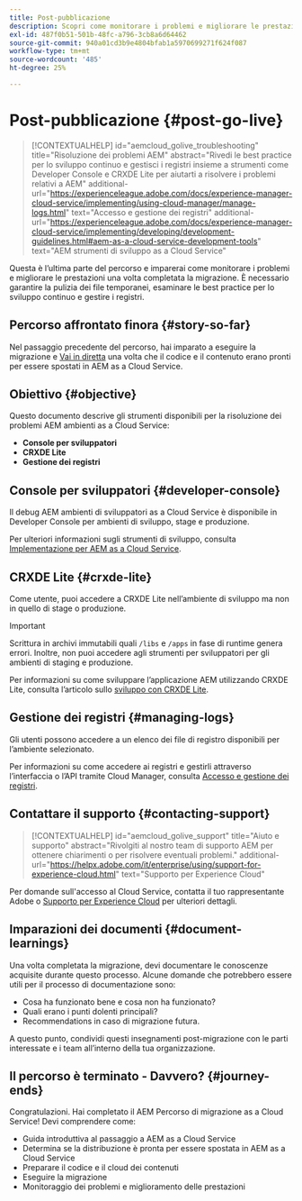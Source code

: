 ```yaml
---
title: Post-pubblicazione
description: Scopri come monitorare i problemi e migliorare le prestazioni
exl-id: 487f0b51-501b-48fc-a796-3cb8a6d64462
source-git-commit: 940a01cd3b9e4804bfab1a5970699271f624f087
workflow-type: tm+mt
source-wordcount: '485'
ht-degree: 25%

---
```


# Post-pubblicazione {#post-go-live}

>[!CONTEXTUALHELP]
>id="aemcloud_golive_troubleshooting"
>title="Risoluzione dei problemi AEM"
>abstract="Rivedi le best practice per lo sviluppo continuo e gestisci i registri insieme a strumenti come Developer Console e CRXDE Lite per aiutarti a risolvere i problemi relativi a AEM"
>additional-url="https://experienceleague.adobe.com/docs/experience-manager-cloud-service/implementing/using-cloud-manager/manage-logs.html" text="Accesso e gestione dei registri"
>additional-url="https://experienceleague.adobe.com/docs/experience-manager-cloud-service/implementing/developing/development-guidelines.html#aem-as-a-cloud-service-development-tools" text="AEM strumenti di sviluppo as a Cloud Service"

Questa è l’ultima parte del percorso e imparerai come monitorare i problemi e migliorare le prestazioni una volta completata la migrazione. È necessario garantire la pulizia dei file temporanei, esaminare le best practice per lo sviluppo continuo e gestire i registri.

## Percorso affrontato finora {#story-so-far}

Nel passaggio precedente del percorso, hai imparato a eseguire la migrazione e [Vai in diretta](/help/journey-migration/go-live.md) una volta che il codice e il contenuto erano pronti per essere spostati in AEM as a Cloud Service.

## Obiettivo {#objective}

Questo documento descrive gli strumenti disponibili per la risoluzione dei problemi AEM ambienti as a Cloud Service:

* **Console per sviluppatori**
* **CRXDE Lite**
* **Gestione dei registri**

## Console per sviluppatori {#developer-console}

Il debug AEM ambienti di sviluppatori as a Cloud Service è disponibile in Developer Console per ambienti di sviluppo, stage e produzione.

Per ulteriori informazioni sugli strumenti di sviluppo, consulta [Implementazione per AEM as a Cloud Service](/help/implementing/developing/introduction/development-guidelines.md#aem-as-a-cloud-service-development-tools).

## CRXDE Lite {#crxde-lite}

Come utente, puoi accedere a CRXDE Lite nell’ambiente di sviluppo ma non in quello di stage o produzione.

>[!IMPORTANT]
>Scrittura in archivi immutabili quali `/libs` e `/apps` in fase di runtime genera errori. Inoltre, non puoi accedere agli strumenti per sviluppatori per gli ambienti di staging e produzione.

Per informazioni su come sviluppare l’applicazione AEM utilizzando CRXDE Lite, consulta l’articolo sullo [sviluppo con CRXDE Lite](/help/implementing/developing/tools/crxde.md).

## Gestione dei registri {#managing-logs}

Gli utenti possono accedere a un elenco dei file di registro disponibili per l’ambiente selezionato.

Per informazioni su come accedere ai registri e gestirli attraverso l’interfaccia o l’API tramite Cloud Manager, consulta [Accesso e gestione dei registri](/help/implementing/cloud-manager/manage-logs.md).

## Contattare il supporto {#contacting-support}

>[!CONTEXTUALHELP]
>id="aemcloud_golive_support"
>title="Aiuto e supporto"
>abstract="Rivolgiti al nostro team di supporto AEM per ottenere chiarimenti o per risolvere eventuali problemi."
>additional-url="https://helpx.adobe.com/it/enterprise/using/support-for-experience-cloud.html" text="Supporto per Experience Cloud"

Per domande sull&#39;accesso al Cloud Service, contatta il tuo rappresentante Adobe o [Supporto per Experience Cloud](https://helpx.adobe.com/it/enterprise/using/support-for-experience-cloud.html) per ulteriori dettagli.

## Imparazioni dei documenti {#document-learnings}

Una volta completata la migrazione, devi documentare le conoscenze acquisite durante questo processo. Alcune domande che potrebbero essere utili per il processo di documentazione sono:

* Cosa ha funzionato bene e cosa non ha funzionato?
* Quali erano i punti dolenti principali?
* Recommendations in caso di migrazione futura.

A questo punto, condividi questi insegnamenti post-migrazione con le parti interessate e i team all’interno della tua organizzazione.

## Il percorso è terminato - Davvero? {#journey-ends}

Congratulazioni. Hai completato il AEM Percorso di migrazione as a Cloud Service! Devi comprendere come:

* Guida introduttiva al passaggio a AEM as a Cloud Service
* Determina se la distribuzione è pronta per essere spostata in AEM as a Cloud Service
* Preparare il codice e il cloud dei contenuti
* Eseguire la migrazione
* Monitoraggio dei problemi e miglioramento delle prestazioni
